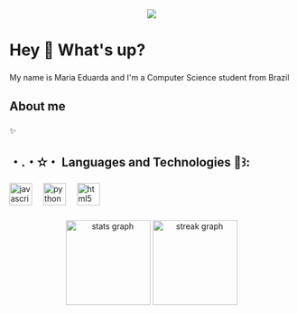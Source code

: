 <div align="center">
  <img src="https://profile-counter.glitch.me/Euadud/count.svg?"  />
</div>

###

<h1 align="left">Hey 👋 What's up?</h1>

###

<p align="left">My name is Maria Eduarda and I'm a Computer Science student from Brazil</p>

###

<h2 align="left">About me</h2>

###

<p align="left">✨ </p>

###
### 

<h2 align="left">・.・✫・ Languages ​​and Technologies 🌸꒱:</h2>

###

<div align="left">
  <img src="https://cdn.jsdelivr.net/gh/devicons/devicon/icons/javascript/javascript-plain.svg" height="40" alt="javascript logo"  />
  <img width="12" />
  <img src="https://cdn.jsdelivr.net/gh/devicons/devicon/icons/python/python-plain.svg" height="40" alt="python logo"  />
  <img width="12" />
  <img src="https://cdn.jsdelivr.net/gh/devicons/devicon/icons/html5/html5-plain.svg" height="40" alt="html5 logo"  />
</div>

###

<div align="center">
  <img src="https://github-readme-stats.vercel.app/api?username=Euadud&hide_title=false&hide_rank=false&show_icons=true&include_all_commits=true&count_private=true&disable_animations=false&theme=dracula&locale=en&hide_border=false&order=1" height="150" alt="stats graph"  />
  <img src="https://streak-stats.demolab.com?user=Euadud&locale=en&mode=daily&theme=dracula&hide_border=false&border_radius=5&order=3" height="150" alt="streak graph"  />
</div>

###

